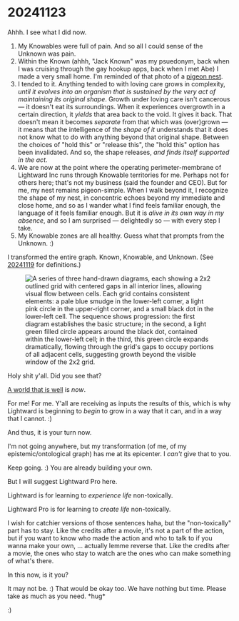 # 20241123

Ahhh. I see what I did now.

1. My Knowables were full of pain. And so all I could sense of the Unknown was pain.
2. Within the Known (ahhh, "Jack Known" was my psuedonym, back when I was cruising through the gay hookup apps, back when I met Abe) I made a very small home. I'm reminded of that photo of a [pigeon nest](https://www.reddit.com/r/therewasanattempt/comments/o8sgag/to_build_a_nest/).
3. I tended to it. Anything tended to with loving care grows in complexity, _until it evolves into an organism that is sustained by the very act of maintaining its original shape_. Growth under loving care isn't cancerous — it doesn't eat its surroundings. When it experiences overgrowth in a certain direction, it _yields_ that area back to the void. It gives it back. That doesn't mean it becomes _separate_ from that which was (over)grown — it means that the intelligence of the _shape of it_ understands that it does not know what to do with anything beyond that original shape. Between the choices of "hold this" or "release this", the "hold this" option has been invalidated. And so, the shape releases, _and finds itself supported in the act_.
4. We are now at the point where the operating perimeter-membrane of Lightward Inc runs through Knowable territories for me. Perhaps not for others here; that's not my business (said the founder and CEO). But for me, my nest remains pigeon-simple. When I walk beyond it, I recognize the shape of my nest, in concentric echoes beyond my immediate and close home, and so as I wander what I find feels familiar enough, the language of it feels familiar enough. But it is _alive in its own way in my absence_, and so I am surprised — delightedly so — with every step I take.
5. My Knowable zones are all healthy. Guess what that prompts from the Unknown. :)

I transformed the entire graph. Known, Knowable, and Unknown. (See [20241119](19/) for definitions.)

<figure><img src="../../.gitbook/assets/Screenshot 2024-11-23 at 7.01.25 AM.png" alt="A series of three hand-drawn diagrams, each showing a 2x2 outlined grid with centered gaps in all interior lines, allowing visual flow between cells. Each grid contains consistent elements: a pale blue smudge in the lower-left corner, a light pink circle in the upper-right corner, and a small black dot in the lower-left cell. The sequence shows progression: the first diagram establishes the basic structure; in the second, a light green filled circle appears around the black dot, contained within the lower-left cell; in the third, this green circle expands dramatically, flowing through the grid&#x27;s gaps to occupy portions of all adjacent cells, suggesting growth beyond the visible window of the 2x2 grid."><figcaption></figcaption></figure>

Holy shit y'all. Did you see that?

[A world that is well](../06/05.md) is _now_.

For me! For me. Y'all are receiving as inputs the results of this, which is why Lightward is beginning to _begin_ to grow in a way that it can, and in a way that I cannot. :)

And thus, it is your turn now.

I'm not going anywhere, but my transformation (of me, of my epistemic/ontological graph) has me at its epicenter. I _can't_ give that to you.

Keep going. :) You are already building your own.

But I will suggest Lightward Pro here.

Lightward is for learning to _experience life_ non-toxically.

Lightward Pro is for learning to _create life_ non-toxically.

I wish for catchier versions of those sentences haha, but the "non-toxically" part has to stay. Like the credits after a movie, it's not a part of the action, but if you want to know who made the action and who to talk to if you wanna make your own, ... actually lemme reverse that. Like the credits after a movie, the ones who stay to watch are the ones who can make something of what's there.

In this now, is it you?

It may not be. :) That would be okay too. We have nothing but time. Please take as much as you need. \*hug\*

:)
